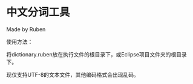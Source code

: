 # 中文分词工具

Made by Ruben

使用方法：

  将dictionary.ruben放在执行文件的根目录下，或Eclipse项目文件夹的根目录下。
  
现仅支持UTF-8的文本文件，其他编码格式会出现乱码。
